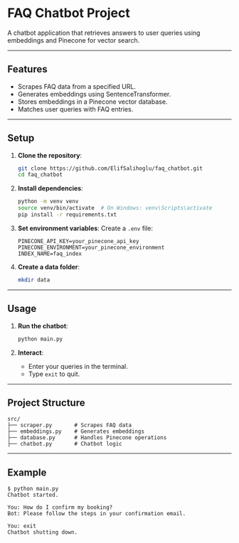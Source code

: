 # FAQ Chatbot Project

A chatbot application that retrieves answers to user queries using embeddings and Pinecone for vector search.

---

## Features
- Scrapes FAQ data from a specified URL.
- Generates embeddings using SentenceTransformer.
- Stores embeddings in a Pinecone vector database.
- Matches user queries with FAQ entries.

---

## Setup

1. **Clone the repository**:
   ```bash
   git clone https://github.com/ElifSalihoglu/faq_chatbot.git
   cd faq_chatbot
   ```

2. **Install dependencies**:
   ```bash
   python -m venv venv
   source venv/bin/activate  # On Windows: venv\Scripts\activate
   pip install -r requirements.txt
   ```

3. **Set environment variables**:
   Create a `.env` file:
   ```env
   PINECONE_API_KEY=your_pinecone_api_key
   PINECONE_ENVIRONMENT=your_pinecone_environment
   INDEX_NAME=faq_index
   ```

4. **Create a data folder**:
   ```bash
   mkdir data
   ```

---

## Usage

1. **Run the chatbot**:
   ```bash
   python main.py
   ```

2. **Interact**:
   - Enter your queries in the terminal.
   - Type `exit` to quit.

---

## Project Structure

```plaintext
src/
├── scraper.py       # Scrapes FAQ data
├── embeddings.py    # Generates embeddings
├── database.py      # Handles Pinecone operations
├── chatbot.py       # Chatbot logic
```

---

## Example

```plaintext
$ python main.py
Chatbot started.

You: How do I confirm my booking?
Bot: Please follow the steps in your confirmation email.

You: exit
Chatbot shutting down.
```

